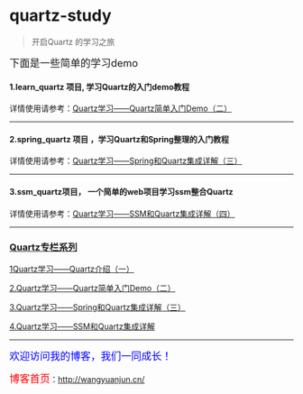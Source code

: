 # quartz-study

> 开启Quartz 的学习之旅

<font size='4'>下面是一些简单的学习demo</font>



  


<h4>1.learn_quartz 项目,  学习Quartz的入门demo教程</h4>
详情使用请参考：<a href="http://wangyuanjun.cn/2018/01/03/Quartz%E5%AD%A6%E4%B9%A0%E2%80%94%E2%80%94Quartz%E7%AE%80%E5%8D%95%E5%85%A5%E9%97%A8Demo-%E4%BA%8C/" target="_Blank">Quartz学习——Quartz简单入门Demo（二）</a>

----------

<h4>2.spring_quartz 项目 ，学习Quartz和Spring整理的入门教程</h4>
详情使用请参考：<a href="http://wangyuanjun.cn/2018/01/08/Quartz%E5%AD%A6%E4%B9%A0%E2%80%94%E2%80%94Spring%E5%92%8CQuartz%E9%9B%86%E6%88%90%E8%AF%A6%E8%A7%A3-%E4%B8%89/" target="_Blank">Quartz学习——Spring和Quartz集成详解（三）</a>

----------
<h4>3.ssm_quartz项目，	一个简单的web项目学习ssm整合Quartz</h4>
详情使用请参考：<a href="http://wangyuanjun.cn/2018/01/08/Quartz%E5%AD%A6%E4%B9%A0%E2%80%94%E2%80%94SSM%E5%92%8CQuartz%E9%9B%86%E6%88%90%E8%AF%A6%E8%A7%A3-%E5%9B%9B/" target="_Blank">Quartz学习——SSM和Quartz集成详解（四）</a>


----------


<h3><a href="http://wangyuanjun.cn/categories/quartz/" target="_Blank">Quartz专栏系列</a></h3>

<a href="http://wangyuanjun.cn/2017/12/27/Quartz%E5%AD%A6%E4%B9%A0%E2%80%94%E2%80%94Quartz%E4%BB%8B%E7%BB%8D-%E4%B8%80/" target="_Blank">1Quartz学习——Quartz介绍（一）</a>

<a href="http://wangyuanjun.cn/2018/01/03/Quartz%E5%AD%A6%E4%B9%A0%E2%80%94%E2%80%94Quartz%E7%AE%80%E5%8D%95%E5%85%A5%E9%97%A8Demo-%E4%BA%8C/" target="_Blank">2.Quartz学习——Quartz简单入门Demo（二）</a>

<a href="http://wangyuanjun.cn/2018/01/08/Quartz%E5%AD%A6%E4%B9%A0%E2%80%94%E2%80%94Spring%E5%92%8CQuartz%E9%9B%86%E6%88%90%E8%AF%A6%E8%A7%A3-%E4%B8%89/" target="_Blank">3.Quartz学习——Spring和Quartz集成详解（三）</a>

<a href="http://wangyuanjun.cn/2018/01/08/Quartz%E5%AD%A6%E4%B9%A0%E2%80%94%E2%80%94SSM%E5%92%8CQuartz%E9%9B%86%E6%88%90%E8%AF%A6%E8%A7%A3-%E5%9B%9B/" target="_Blank">4.Quartz学习——SSM和Quartz集成详解</a>

----------


<font size=4 color=blue>欢迎访问我的博客，我们一同成长！</font>

<font size=4 color=red> 博客首页</font>：<a href="http://wangyuanjun.cn/" target="_blank">http://wangyuanjun.cn/</a>